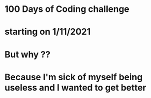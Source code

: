 # 100 Days of Coding challenge 
# starting on 1/11/2021
# But why ??
# Because I'm sick of myself being useless and I wanted to get better 
